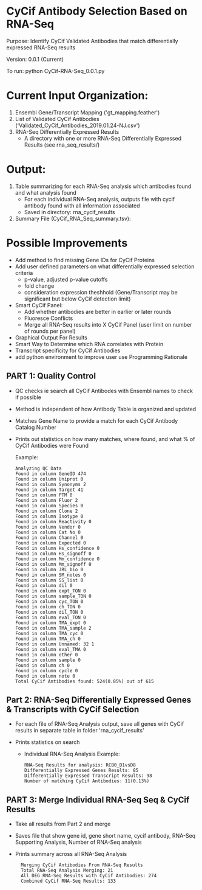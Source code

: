 # CyCif Antibody Selection Based on RNA-Seq

Purpose: Identify CyCif Validated Antibodies that match differentially expressed RNA-Seq results

Version: 0.0.1 (Current)

To run: python CyCif-RNA-Seq_0.0.1.py

# Current Input Organization: 
  1) Ensembl Gene/Transcript Mapping ('gt_mapping.feather') 
  2) List of Validated CyCif Antibodies ('Validated_CyCif_Antibodies_2019.01.24-NJ.csv') 
  3) RNA-Seq Differentially Expressed Results 
      - A directory with one or more RNA-Seq Differentially Expressed Results (see rna_seq_results/) 

# Output: 
  1) Table summarizing for each RNA-Seq analysis which antibodies found and what analysis found 
      - For each individual RNA-Seq analysis, outputs file with cycif antibody found with all information associated
      - Saved in directory: rna_cycif_results 
  2) Summary File (CyCif_RNA_Seq_summary.tsv): 

# Possible Improvements

- Add method to find missing Gene IDs for CyCif Proteins
- Add user defined parameters on what differentially expressed selection criteria 
  - p-value, adjusted p-value cutoffs 
  - fold change 
  - consideration expression theshhold (Gene/Transcript may be significant but below CyCif detection limit) 
- Smart CyCif Panel:
  - Add whether antibodies are better in earlier or later rounds 
  - Fluoresce Conflicts 
  - Merge all RNA-Seq results into X CyCif Panel (user limit on number of rounds per panel) 
- Graphical Output For Results 
- Smart Way to Determine which RNA correlates with Protein 
- Transcript specificity for CyCif Antibodies 
- add python environment to improve user use Programming Rationale

## PART 1: Quality Control

- QC checks ie search all CyCif Antibodes with Ensembl names to check if possible
- Method is independent of how Antibody Table is organized and updated
- Matches Gene Name to provide a match for each CyCif Antibody Catalog Number
- Prints out statistics on how many matches, where found, and what % of CyCif Antibodies were Found

    Example:

      Analyzing QC Data
      Found in column GeneID 474
      Found in column Uniprot 0
      Found in column Synonyms 2
      Found in column Target 41
      Found in column PTM 0
      Found in column Fluor 2
      Found in column Species 0
      Found in column Clone 2
      Found in column Isotype 0
      Found in column Reactivity 0
      Found in column Vendor 0
      Found in column Cat No 0
      Found in column Channel 0
      Found in column Expected 0
      Found in column Hs_confidence 0
      Found in column Hs_signoff 0
      Found in column Mm_confidence 0
      Found in column Mm_signoff 0
      Found in column JRL_bio 0
      Found in column SM_notes 0
      Found in column SS_list 0
      Found in column dil 0
      Found in column expt_TON 0
      Found in column sample_TON 0
      Found in column cyc_TON 0
      Found in column ch_TON 0
      Found in column dil_TON 0
      Found in column eval_TON 0
      Found in column TMA_expt 0
      Found in column TMA_sample 2
      Found in column TMA_cyc 0
      Found in column TMA_ch 0
      Found in column Unnamed: 32 1
      Found in column eval_TMA 0
      Found in column other 0
      Found in column sample 0
      Found in column ch 0
      Found in column cycle 0
      Found in column note 0
      Total CyCif Antibodies found: 524(0.85%) out of 615

## Part 2: RNA-Seq Differentially Expressed Genes & Transcripts with CyCif Selection

  - For each file of RNA-Seq Analysis output, save all genes with CyCif results in separate table in folder 'rna_cycif_results'
  - Prints statistics on search


    - Individual RNA-Seq Analysis Example:

          RNA-Seq Results for analysis: RCB0_D1vsD8 
          Differentially Expressed Genes Results: 85 
          Differentially Expressed Transcript Results: 98 
          Number of matching CyCif Antibodies: 11(0.13%)

## PART 3: Merge Individual RNA-Seq Seq & CyCif Results

  - Take all results from Part 2 and merge
  - Saves file that show gene id, gene short name, cycif antibody, RNA-Seq Supporting Analysis, Number of RNA-Seq analysis
  - Prints summary across all RNA-Seq Analysis

          Merging CyCif Antibodies From RNA-Seq Results 
          Total RNA-Seq Analysis Merging: 21 
          All DEG RNA-Seq Results with CyCif Antibodies: 274 
          Combined CyCif RNA-Seq Results: 133



